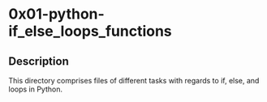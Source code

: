 # 0x01-python-if_else_loops_functions

## Description
   This directory comprises files of different tasks with regards to if, else, and loops in Python.